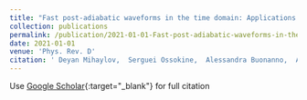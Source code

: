 ```yaml
---
title: "Fast post-adiabatic waveforms in the time domain: Applications to compact binary coalescences in LIGO and Virgo"
collection: publications
permalink: /publication/2021-01-01-Fast-post-adiabatic-waveforms-in-the-time-domain-Applications-to-compact-binary-coalescences-in-LIGO-and-Virgo
date: 2021-01-01
venue: 'Phys. Rev. D'
citation: ' Deyan Mihaylov,  Serguei Ossokine,  Alessandra Buonanno,  Abhirup Ghosh, &quot;Fast post-adiabatic waveforms in the time domain: Applications to compact binary coalescences in LIGO and Virgo.&quot; Phys. Rev. D, 2021.'
---
```

Use [Google Scholar](https://scholar.google.com/scholar?q=Fast+post+adiabatic+waveforms+in+the+time+domain:+Applications+to+compact+binary+coalescences+in+LIGO+and+Virgo){:target="_blank"} for full citation